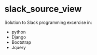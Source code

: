 slack_source_view
=================

Solution to Slack programming excercise in:
* python
* Django
* Bootstrap
* Jquery
